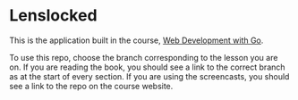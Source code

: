 # Lenslocked

This is the application built in the course, [Web Development with Go](https://www.usegolang.com/).

To use this repo, choose the branch corresponding to the lesson you are on. If you are reading the book, you should see a link to the correct branch as at the start of every section. If you are using the screencasts, you should see a link to the repo on the course website.

